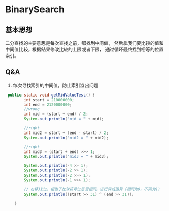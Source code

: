 # BinarySearch
## 基本思想
二分查找的主要意思是每次查找之前，都找到中间值，
然后拿我们要比较的值和中间值比较，根据结果修改比较的上限或者下限，
通过循环最终找到相等的位置索引。

## Q&A
1. 每次寻找索引的中间值，防止索引溢出问题
```java
 public static void getMidValueTest() {
        int start = 210000000;
        int end = 2120000000;
        //wrong
        int mid = (start + end) / 2;
        System.out.println("mid = " + mid);

        //right
        int mid2 = start + (end - start) / 2;
        System.out.println("mid2 = " + mid2);

        //right
        int mid3 = (start + end) >>> 1;
        System.out.println("mid3 = " + mid3);

        System.out.println(-4 >> 1);
        System.out.println(-2 >> 1);
        System.out.println(-2 >>> 1);
        System.out.println(-1 >>> 1);

        // 右移31位，相当于比较符号位是否相同。进行异或运算（相同为0，不同为1）
        System.out.println((start >> 31) ^ (end >> 31));

    }
```